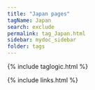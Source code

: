 ```yaml
---
title: "Japan pages"
tagName: Japan
search: exclude
permalink: tag_Japan.html
sidebar: mydoc_sidebar
folder: tags
---
```

{% include taglogic.html %}

{% include links.html %}
